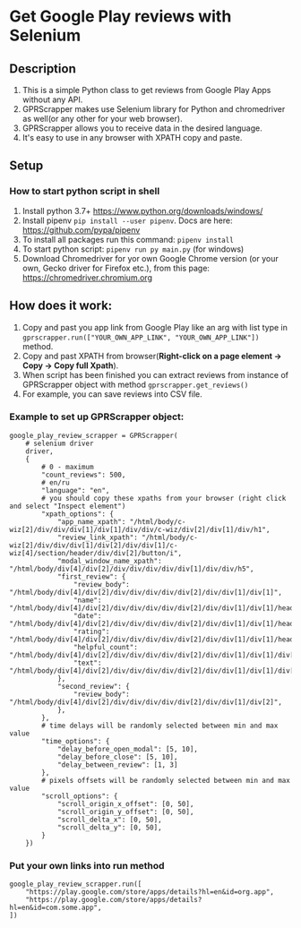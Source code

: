 # Get Google Play reviews with Selenium

## Description

1. This is a simple Python class to get reviews from Google Play Apps without any API.
2. GPRScrapper makes use Selenium library for Python and chromedriver as well(or any other for your web browser).
3. GPRScrapper allows you to receive data in the desired language.
4. It's easy to use in any browser with XPATH copy and paste.

## Setup

### How to start python script in shell

1. Install python 3.7+ https://www.python.org/downloads/windows/ 
2. Install pipenv `pip install --user pipenv`. Docs are here: https://github.com/pypa/pipenv
3. To install all packages run this command: `pipenv install`
4. To start python script: `pipenv run py main.py` (for windows)
5. Download Chromedriver for yor own Google Chrome version (or your own, Gecko driver for Firefox etc.), from this page:
https://chromedriver.chromium.org

## How does it work:

1. Copy and past you app link from Google Play like an arg with list type in `gprscrapper.run(["YOUR_OWN_APP_LINK", "YOUR_OWN_APP_LINK"])` method.
2. Copy and past XPATH from browser(**Right-click on a page element -> Copy -> Copy full Xpath**).
3. When script has been finished you can extract reviews from instance of GPRScrapper object with method `gprscrapper.get_reviews()` 
4. For example, you can save reviews into CSV file. 

### Example to set up GPRScrapper object:

    google_play_review_scrapper = GPRScrapper(
        # selenium driver
        driver,
        {
            # 0 - maximum
            "count_reviews": 500,
            # en/ru
            "language": "en",
            # you should copy these xpaths from your browser (right click and select "Inspect element")
            "xpath_options": {
                "app_name_xpath": "/html/body/c-wiz[2]/div/div/div[1]/div[1]/div/div/c-wiz/div[2]/div[1]/div/h1",
                "review_link_xpath": "/html/body/c-wiz[2]/div/div/div[1]/div[2]/div/div[1]/c-wiz[4]/section/header/div/div[2]/button/i",
                "modal_window_name_xpath": "/html/body/div[4]/div[2]/div/div/div/div/div[1]/div/div/h5",
                "first_review": {
                    "review_body": "/html/body/div[4]/div[2]/div/div/div/div/div[2]/div/div[1]/div[1]",
                    "name": "/html/body/div[4]/div[2]/div/div/div/div/div[2]/div/div[1]/div[1]/header/div[1]/div[1]/div",
                    "date": "/html/body/div[4]/div[2]/div/div/div/div/div[2]/div/div[1]/div[1]/header/div[2]/span",
                    "rating": "/html/body/div[4]/div[2]/div/div/div/div/div[2]/div/div[1]/div[1]/header/div[2]/div",
                    "helpful_count": "/html/body/div[4]/div[2]/div/div/div/div/div[2]/div/div[1]/div[1]/div[2]/div",
                    "text": "/html/body/div[4]/div[2]/div/div/div/div/div[2]/div/div[1]/div[1]/div[1]",
                },
                "second_review": {
                    "review_body": "/html/body/div[4]/div[2]/div/div/div/div/div[2]/div/div[1]/div[2]",
                },
            },
            # time delays will be randomly selected between min and max value
            "time_options": {
                "delay_before_open_modal": [5, 10],
                "delay_before_close": [5, 10],
                "delay_between_review": [1, 3]
            },
            # pixels offsets will be randomly selected between min and max value
            "scroll_options": {
                "scroll_origin_x_offset": [0, 50],
                "scroll_origin_y_offset": [0, 50],
                "scroll_delta_x": [0, 50],
                "scroll_delta_y": [0, 50],
            }
        })

###  Put your own links into run method
    google_play_review_scrapper.run([
        "https://play.google.com/store/apps/details?hl=en&id=org.app",
        "https://play.google.com/store/apps/details?hl=en&id=com.some.app",
    ])
